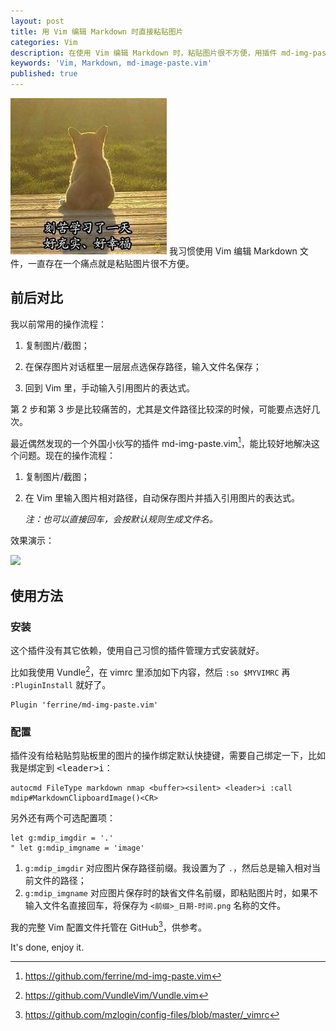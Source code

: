 ```yaml
---
layout: post
title: 用 Vim 编辑 Markdown 时直接粘贴图片
categories: Vim
description: 在使用 Vim 编辑 Markdown 时，粘贴图片很不方便，用插件 md-img-paste.vim 解决这个痛点。
keywords: 'Vim, Markdown, md-image-paste.vim'
published: true
---
```


![幸福](/_posts/409167387-167a422670ccd6e9.jpg)
我习惯使用 Vim 编辑 Markdown 文件，一直存在一个痛点就是粘贴图片很不方便。

## 前后对比

我以前常用的操作流程：

1. 复制图片/截图；

2. 在保存图片对话框里一层层点选保存路径，输入文件名保存；
3. 回到 Vim 里，手动输入引用图片的表达式。

第 2 步和第 3 步是比较痛苦的，尤其是文件路径比较深的时候，可能要点选好几次。

最近偶然发现的一个外国小伙写的插件 md-img-paste.vim[^1]，能比较好地解决这个问题。现在的操作流程：

1. 复制图片/截图；
2. 在 Vim 里输入图片相对路径，自动保存图片并插入引用图片的表达式。

    *注：也可以直接回车，会按默认规则生成文件名。*

效果演示：

![](https://cdn.jsdelivr.net/gh/mzlogin/blog-assets/md-img-paste-example.gif)

## 使用方法

### 安装

这个插件没有其它依赖，使用自己习惯的插件管理方式安装就好。

比如我使用 Vundle[^2]，在 vimrc 里添加如下内容，然后 `:so $MYVIMRC` 再 `:PluginInstall` 就好了。

```viml
Plugin 'ferrine/md-img-paste.vim'
```

### 配置

插件没有给粘贴剪贴板里的图片的操作绑定默认快捷键，需要自己绑定一下，比如我是绑定到 <kbd>\<leader\>i</kbd>：

```viml
autocmd FileType markdown nmap <buffer><silent> <leader>i :call mdip#MarkdownClipboardImage()<CR>
```

另外还有两个可选配置项：

```viml
let g:mdip_imgdir = '.'
" let g:mdip_imgname = 'image'
```

1. `g:mdip_imgdir` 对应图片保存路径前缀。我设置为了 `.`，然后总是输入相对当前文件的路径；
2. `g:mdip_imgname` 对应图片保存时的缺省文件名前缀，即粘贴图片时，如果不输入文件名直接回车，将保存为 `<前缀>_日期-时间.png` 名称的文件。

我的完整 Vim 配置文件托管在 GitHub[^3]，供参考。

It's done, enjoy it.

[^1]: <https://github.com/ferrine/md-img-paste.vim>
[^2]: <https://github.com/VundleVim/Vundle.vim>
[^3]: <https://github.com/mzlogin/config-files/blob/master/_vimrc>
